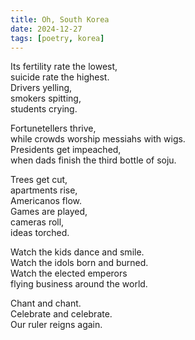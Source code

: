 ```yaml
---
title: Oh, South Korea
date: 2024-12-27
tags: [poetry, korea]
---
```


Its fertility rate the lowest,  
suicide rate the highest.  
Drivers yelling,  
smokers spitting,  
students crying.

Fortunetellers thrive,  
while crowds worship messiahs with wigs.  
Presidents get impeached,     
when dads finish the third bottle of soju.

Trees get cut,  
apartments rise,  
Americanos flow.  
Games are played,  
cameras roll,  
ideas torched.

Watch the kids dance and smile.  
Watch the idols born and burned.     
Watch the elected emperors  
flying business around the world.

Chant and chant.  
Celebrate and celebrate.  
Our ruler reigns again.